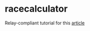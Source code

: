 # racecalculator
Relay-compliant tutorial for this [article](https://medium.com/swlh/building-a-relay-compliant-schema-with-node-express-7064085f3cc4)
